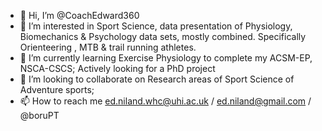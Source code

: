 - 👋 Hi, I’m @CoachEdward360
- 👀 I’m interested in Sport Science, data presentation of Physiology, Biomechanics & Psychology data sets, mostly combined. Specifically Orienteering , MTB & trail running athletes.
- 🌱 I’m currently learning Exercise Physiology to complete my ACSM-EP, NSCA-CSCS; Actively looking for a PhD project
- 💞️ I’m looking to collaborate on Research areas of Sport Science of Adventure sports; 
- 📫 How to reach me ed.niland.whc@uhi.ac.uk / ed.niland@gmail.com / @boruPT 

<!---
CoachEdward360/CoachEdward360 is a ✨ special ✨ repository because its `README.md` (this file) appears on your GitHub profile.
You can click the Preview link to take a look at your changes.
--->
